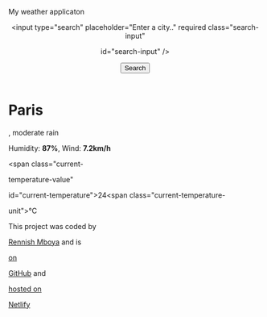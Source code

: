 <!DOCTYPE html>

<html lang="en">

<head>

 <meta charset="UTF-8" />

 <meta name="viewport" content="width=device-width, inital-scale=1.0" />

 <ttle>My weather applicaton</ttle>

</head>

<body>

 <div class="weather-app">

 <header>

 <form id="search-form">

 <input type="search" placeholder="Enter a city.." required class="search-input" 

id="search-input" />

 <input type="submit" value="Search" class="search-buton" />

 </form>

 </header>

 <main>

 <div class="current-weather">

 <div>

 <h1 class="current-city" id="current-city">Paris</h1>

 <p class="current-details">

 <span id="current-date"></span>, moderate rain <br />

 Humidity: <strong>87%</strong>, Wind: <strong>7.2km/h</strong>

 </p>

 </div>

 <div class="current-temperature">

 <span class="current-temperature-icon"> </span><span class="current-

temperature-value"

 id="current-temperature">24</span><span class="current-temperature-

unit">°C</span>

 </div>

 </div>

 </main>

 <footer>

 <p>

 This project was coded by

 <a href="htps://github.com/Rennish" target="_blank">Rennish Mboya</a> and is

 <a href="htps://github.com/Rennish/Weather-APi-Correct" target="_blank"> on 

GitHub</a> and

 <a href="htps://beautful-kiten-9b7d1e.netlify.app/" target="_blank">hosted on 

Netlify</a>

 </p>

 </footer>

 </div>
 </body>

</html>
